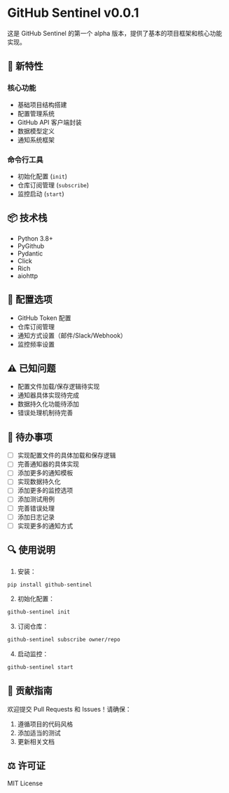 # GitHub Sentinel v0.0.1

这是 GitHub Sentinel 的第一个 alpha 版本，提供了基本的项目框架和核心功能实现。

## 🚀 新特性

### 核心功能
- 基础项目结构搭建
- 配置管理系统
- GitHub API 客户端封装
- 数据模型定义
- 通知系统框架

### 命令行工具
- 初始化配置 (`init`)
- 仓库订阅管理 (`subscribe`)
- 监控启动 (`start`)

## 📦 技术栈
- Python 3.8+
- PyGithub
- Pydantic
- Click
- Rich
- aiohttp

## 🔧 配置选项
- GitHub Token 配置
- 仓库订阅管理
- 通知方式设置（邮件/Slack/Webhook）
- 监控频率设置

## ⚠️ 已知问题
- 配置文件加载/保存逻辑待实现
- 通知器具体实现待完成
- 数据持久化功能待添加
- 错误处理机制待完善

## 📝 待办事项
- [ ] 实现配置文件的具体加载和保存逻辑
- [ ] 完善通知器的具体实现
- [ ] 添加更多的通知模板
- [ ] 实现数据持久化
- [ ] 添加更多的监控选项
- [ ] 添加测试用例
- [ ] 完善错误处理
- [ ] 添加日志记录
- [ ] 实现更多的通知方式

## 🔍 使用说明

1. 安装：
```bash
pip install github-sentinel
```

2. 初始化配置：
```bash
github-sentinel init
```

3. 订阅仓库：
```bash
github-sentinel subscribe owner/repo
```

4. 启动监控：
```bash
github-sentinel start
```

## 🤝 贡献指南

欢迎提交 Pull Requests 和 Issues！请确保：
1. 遵循项目的代码风格
2. 添加适当的测试
3. 更新相关文档

## ⚖️ 许可证

MIT License 